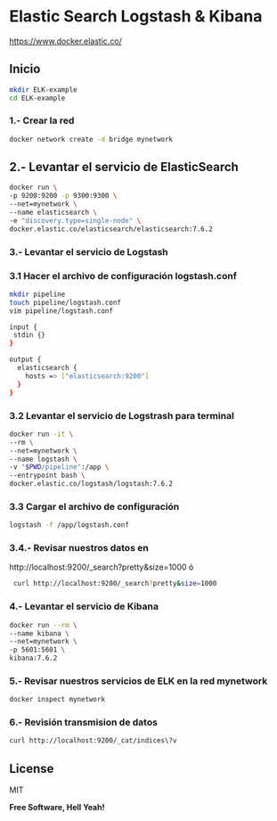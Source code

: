 # Elastic Search Logstash & Kibana

https://www.docker.elastic.co/

## Inicio
```bash
mkdir ELK-example
cd ELK-example
```

### 1.- Crear la red 

```bash
docker network create -d bridge mynetwork   
```
## 2.- Levantar el servicio de ElasticSearch

```bash
docker run \
-p 9200:9200 -p 9300:9300 \
--net=mynetwork \
--name elasticsearch \
-e "discovery.type=single-node" \
docker.elastic.co/elasticsearch/elasticsearch:7.6.2
```

### 3.- Levantar el servicio de Logstash 
### 3.1 Hacer el archivo de configuración logstash.conf
```bash
mkdir pipeline
touch pipeline/logstash.conf
vim pipeline/logstash.conf
```

```bash
input {
 stdin {}
}

output {
  elasticsearch {
    hosts => ["elasticsearch:9200"]
  }
}
```
### 3.2 Levantar el servicio de Logstrash para terminal

```bash
docker run -it \
--rm \
--net=mynetwork \
--name logstash \
-v "$PWD/pipeline":/app \
--entrypoint bash \
docker.elastic.co/logstash/logstash:7.6.2 
```
### 3.3 Cargar el archivo de configuración

```bash
logstash -f /app/logstash.conf
```
### 3.4.-  Revisar nuestros datos en

http://localhost:9200/_search?pretty&size=1000
 ó
```bash
 curl http://localhost:9200/_search?pretty&size=1000
```

### 4.- Levantar el servicio de Kibana 

```bash
docker run --rm \
--name kibana \
--net=mynetwork \
-p 5601:5601 \
kibana:7.6.2
```

### 5.- Revisar nuestros servicios de ELK en la red mynetwork
```bash
docker inspect mynetwork
```

### 6.- Revisión transmision de datos

```bash
curl http://localhost:9200/_cat/indices\?v
```
License
----

MIT


**Free Software, Hell Yeah!**



